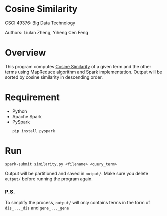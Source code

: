 # Cosine Similarity
CSCI 49376: Big Data Technology

Authors: Liulan Zheng, Yiheng Cen Feng

# Overview
This program computes [Cosine Similarity](https://en.wikipedia.org/wiki/Cosine_similarity) of a given term and the other terms using MapReduce algorithm and Spark implementation. Output will be sorted by cosine similarity in descending order.
 
# Requirement
- Python
- Apache Spark
- PySpark
	```
	pip install pyspark
	```


# Run 
```
spark-submit similarity.py <filename> <query_term>
```
Output will be partitioned and saved in ``output/``. Make sure you delete ``output/`` before running the program again. 

### P.S.
To simplify the process, ``output/`` will only contains terms in the form of ``dis_..._dis`` and ``gene_..._gene``

